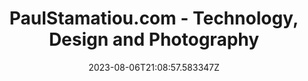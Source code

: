 ---
title: "PaulStamatiou.com - Technology, Design and Photography"
category: "IndieWeb & Personal Blogs"
site_url: https://paulstamatiou.com
feed_url: https://paulstamatiou.com/posts.xml
date: 2023-08-06T21:08:57.583347Z
domain: paulstamatiou.com

---